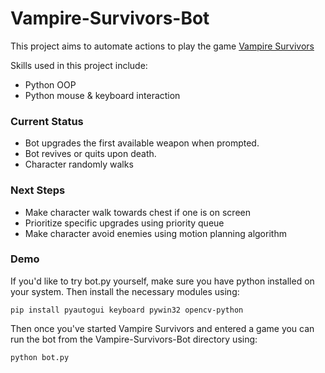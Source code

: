 # Vampire-Survivors-Bot
 
This project aims to automate actions to play the game [Vampire Survivors](https://store.steampowered.com/app/1794680/Vampire_Survivors/)

Skills used in this project include:
- Python OOP
- Python mouse & keyboard interaction

### Current Status
- Bot upgrades the first available weapon when prompted.
- Bot revives or quits upon death.
- Character randomly walks

### Next Steps
- Make character walk towards chest if one is on screen
- Prioritize specific upgrades using priority queue
- Make character avoid enemies using motion planning algorithm

### Demo
If you'd like to try bot.py yourself, make sure you have python installed on your system. Then install the necessary modules using:
```
pip install pyautogui keyboard pywin32 opencv-python
```
Then once you've started Vampire Survivors and entered a game you can run the bot from the Vampire-Survivors-Bot directory using:
```
python bot.py
```